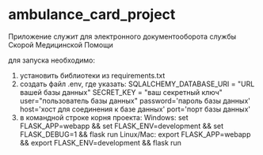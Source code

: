 # ambulance_card_project
Приложение служит для электронного документооборота службы Скорой Медицинской Помощи

для запуска необходимо:
1. установить библиотеки из requirements.txt
2. создать файл .env, где указать:
    SQLALCHEMY_DATABASE_URI = "URL вашей базы данных"
    SECRET_KEY = "ваш секретный ключ"
    user="пользователь базы данных"
    password='пароль базы данных'
    host='хост для соединения к базе данных'
    port='порт базы данных' 
3. в командной строке корня проекта:
     Windows: set FLASK_APP=webapp && set FLASK_ENV=development && set FLASK_DEBUG=1 && flask run
     Linux/Mac: export FLASK_APP=webapp && export FLASK_ENV=development && flask run
